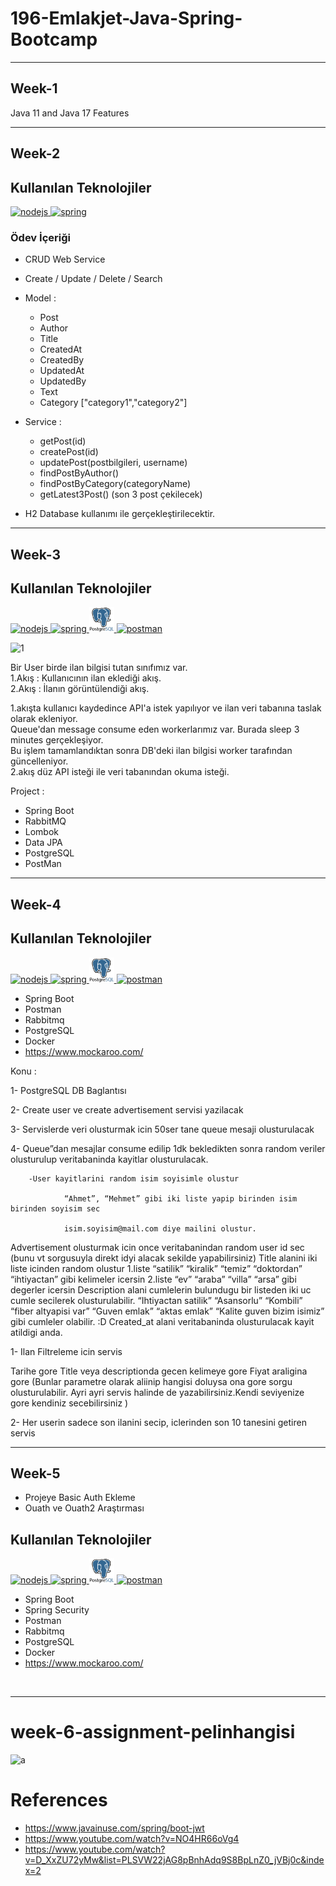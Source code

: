 # 196-Emlakjet-Java-Spring-Bootcamp

<hr>

## Week-1  <br>
Java 11 and Java 17 Features

<hr>

## Week-2 

## Kullanılan Teknolojiler 

 <a href="https://dev.java/" rel="nofollow"> <img src="https://camo.githubusercontent.com/4516a1dca56d6cc15e4102e39acf0c139cc69f220d05b9136af0dfece96a3dfd/68747470733a2f2f75706c6f61642e77696b696d656469612e6f72672f77696b6970656469612f74722f322f32652f4a6176615f4c6f676f2e737667" alt="nodejs" width="40" height="40" data-canonical-src="https://upload.wikimedia.org/wikipedia/tr/2/2e/Java_Logo.svg" style="max-width: 100%;"> </a> <a href="https://spring.io/" rel="nofollow"> <img src="https://camo.githubusercontent.com/4545b55c7771bbd175235c80b518dcbbf2f6ee0b984a51ad9363cba8cb70e67c/68747470733a2f2f7777772e766563746f726c6f676f2e7a6f6e652f6c6f676f732f737072696e67696f2f737072696e67696f2d69636f6e2e737667" alt="spring" width="40" height="40" data-canonical-src="https://www.vectorlogo.zone/logos/springio/springio-icon.svg" style="max-width: 100%;"> </a> 

### Ödev İçeriği

* CRUD Web Service 
* Create / Update / Delete / Search
* Model :
    * Post
    * Author
    * Title
    * CreatedAt
    * CreatedBy
    * UpdatedAt
    * UpdatedBy
    * Text
    * Category ["category1","category2"]
* Service :
    * getPost(id)
    * createPost(id)
    * updatePost(postbilgileri, username)
    * findPostByAuthor()
    * findPostByCategory(categoryName)
    * getLatest3Post() (son 3 post çekilecek)

* H2 Database kullanımı ile gerçekleştirilecektir. 

<hr>

## Week-3

## Kullanılan Teknolojiler 

 <a href="https://dev.java/" rel="nofollow"> <img src="https://camo.githubusercontent.com/4516a1dca56d6cc15e4102e39acf0c139cc69f220d05b9136af0dfece96a3dfd/68747470733a2f2f75706c6f61642e77696b696d656469612e6f72672f77696b6970656469612f74722f322f32652f4a6176615f4c6f676f2e737667" alt="nodejs" width="40" height="40" data-canonical-src="https://upload.wikimedia.org/wikipedia/tr/2/2e/Java_Logo.svg" style="max-width: 100%;"> </a> <a href="https://spring.io/" rel="nofollow"> <img src="https://camo.githubusercontent.com/4545b55c7771bbd175235c80b518dcbbf2f6ee0b984a51ad9363cba8cb70e67c/68747470733a2f2f7777772e766563746f726c6f676f2e7a6f6e652f6c6f676f732f737072696e67696f2f737072696e67696f2d69636f6e2e737667" alt="spring" width="40" height="40" data-canonical-src="https://www.vectorlogo.zone/logos/springio/springio-icon.svg" style="max-width: 100%;"> </a> <a href="https://www.postgresql.org" rel="nofollow"> <img src="https://raw.githubusercontent.com/devicons/devicon/master/icons/postgresql/postgresql-original-wordmark.svg" alt="postgresql" width="40" height="40" style="max-width: 100%;"> </a> <a href="https://postman.com" rel="nofollow"> <img src="https://camo.githubusercontent.com/93b32389bf746009ca2370de7fe06c3b5146f4c99d99df65994f9ced0ba41685/68747470733a2f2f7777772e766563746f726c6f676f2e7a6f6e652f6c6f676f732f676574706f73746d616e2f676574706f73746d616e2d69636f6e2e737667" alt="postman" width="40" height="40" data-canonical-src="https://www.vectorlogo.zone/logos/getpostman/getpostman-icon.svg" style="max-width: 100%;"> </a>
 

![1](https://user-images.githubusercontent.com/96151920/173078583-9ba155e3-346c-4308-9937-265c85e6a44b.JPG)

Bir User birde ilan bilgisi tutan sınıfımız var. <br>
1.Akış : Kullanıcının ilan eklediği akış. <br>
2.Akış : İlanın görüntülendiği akış. <br>

1.akışta kullanıcı kaydedince API'a istek yapılıyor ve ilan veri tabanına taslak olarak ekleniyor. <br>
Queue'dan message consume eden workerlarımız var. Burada sleep 3 minutes gerçekleşiyor. <br>
Bu işlem tamamlandıktan sonra DB'deki ilan bilgisi worker tarafından güncelleniyor. <br>
2.akış düz API isteği ile veri tabanından okuma isteği.

Project : 

* Spring Boot
* RabbitMQ
* Lombok
* Data JPA
* PostgreSQL
* PostMan


<hr>

## Week-4 
## Kullanılan Teknolojiler 

 <a href="https://dev.java/" rel="nofollow"> <img src="https://camo.githubusercontent.com/4516a1dca56d6cc15e4102e39acf0c139cc69f220d05b9136af0dfece96a3dfd/68747470733a2f2f75706c6f61642e77696b696d656469612e6f72672f77696b6970656469612f74722f322f32652f4a6176615f4c6f676f2e737667" alt="nodejs" width="40" height="40" data-canonical-src="https://upload.wikimedia.org/wikipedia/tr/2/2e/Java_Logo.svg" style="max-width: 100%;"> </a> <a href="https://spring.io/" rel="nofollow"> <img src="https://camo.githubusercontent.com/4545b55c7771bbd175235c80b518dcbbf2f6ee0b984a51ad9363cba8cb70e67c/68747470733a2f2f7777772e766563746f726c6f676f2e7a6f6e652f6c6f676f732f737072696e67696f2f737072696e67696f2d69636f6e2e737667" alt="spring" width="40" height="40" data-canonical-src="https://www.vectorlogo.zone/logos/springio/springio-icon.svg" style="max-width: 100%;"> </a> <a href="https://www.postgresql.org" rel="nofollow"> <img src="https://raw.githubusercontent.com/devicons/devicon/master/icons/postgresql/postgresql-original-wordmark.svg" alt="postgresql" width="40" height="40" style="max-width: 100%;"> </a> <a href="https://postman.com" rel="nofollow"> <img src="https://camo.githubusercontent.com/93b32389bf746009ca2370de7fe06c3b5146f4c99d99df65994f9ced0ba41685/68747470733a2f2f7777772e766563746f726c6f676f2e7a6f6e652f6c6f676f732f676574706f73746d616e2f676574706f73746d616e2d69636f6e2e737667" alt="postman" width="40" height="40" data-canonical-src="https://www.vectorlogo.zone/logos/getpostman/getpostman-icon.svg" style="max-width: 100%;"> </a>



* Spring Boot
* Postman
* Rabbitmq
* PostgreSQL
* Docker
* https://www.mockaroo.com/


Konu : 

1- PostgreSQL DB Baglantısı

2- Create user ve create advertisement servisi yazilacak

3- Servislerde veri olusturmak icin 50ser tane queue mesaji olusturulacak

4- Queue”dan mesajlar consume edilip 1dk bekledikten sonra random veriler olusturulup veritabaninda kayitlar olusturulacak.

        -User kayitlarini random isim soyisimle olustur

                “Ahmet”, “Mehmet” gibi iki liste yapip birinden isim birinden soyisim sec

                isim.soyisim@mail.com diye mailini olustur.

Advertisement olusturmak icin once veritabanindan random user id sec (bunu vt sorgusuyla direkt idyi alacak sekilde yapabilirsiniz)
Title alanini iki liste icinden random olustur
1.liste “satilik” “kiralik” “temiz” “doktordan” “ihtiyactan” gibi kelimeler icersin
2.liste “ev” “araba” “villa” “arsa” gibi degerler icersin
Description alani cumlelerin bulundugu bir listeden iki uc cumle secilerek olusturulabilir.
“Ihtiyactan satilik”
“Asansorlu”
“Kombili”
“fiber altyapisi var”
“Guven emlak”
“aktas emlak”
“Kalite guven bizim isimiz” gibi cumleler olabilir. :D
Created_at alani veritabaninda olusturulacak kayit atildigi anda.

1- Ilan Filtreleme icin servis

Tarihe gore
Title veya descriptionda gecen kelimeye gore
Fiyat araligina gore
(Bunlar parametre olarak aliinip hangisi doluysa ona gore sorgu olusturulabilir.
Ayri ayri servis halinde de yazabilirsiniz.Kendi seviyenize gore kendiniz secebilirsiniz )

2- Her userin sadece son ilanini secip, iclerinden son 10 tanesini getiren servis

<hr>

## Week-5

* Projeye Basic Auth Ekleme <br>
* Ouath ve Ouath2 Araştırması

## Kullanılan Teknolojiler 

 <a href="https://dev.java/" rel="nofollow"> <img src="https://camo.githubusercontent.com/4516a1dca56d6cc15e4102e39acf0c139cc69f220d05b9136af0dfece96a3dfd/68747470733a2f2f75706c6f61642e77696b696d656469612e6f72672f77696b6970656469612f74722f322f32652f4a6176615f4c6f676f2e737667" alt="nodejs" width="40" height="40" data-canonical-src="https://upload.wikimedia.org/wikipedia/tr/2/2e/Java_Logo.svg" style="max-width: 100%;"> </a> <a href="https://spring.io/" rel="nofollow"> <img src="https://camo.githubusercontent.com/4545b55c7771bbd175235c80b518dcbbf2f6ee0b984a51ad9363cba8cb70e67c/68747470733a2f2f7777772e766563746f726c6f676f2e7a6f6e652f6c6f676f732f737072696e67696f2f737072696e67696f2d69636f6e2e737667" alt="spring" width="40" height="40" data-canonical-src="https://www.vectorlogo.zone/logos/springio/springio-icon.svg" style="max-width: 100%;"> </a> <a href="https://www.postgresql.org" rel="nofollow"> <img src="https://raw.githubusercontent.com/devicons/devicon/master/icons/postgresql/postgresql-original-wordmark.svg" alt="postgresql" width="40" height="40" style="max-width: 100%;"> </a> <a href="https://postman.com" rel="nofollow"> <img src="https://camo.githubusercontent.com/93b32389bf746009ca2370de7fe06c3b5146f4c99d99df65994f9ced0ba41685/68747470733a2f2f7777772e766563746f726c6f676f2e7a6f6e652f6c6f676f732f676574706f73746d616e2f676574706f73746d616e2d69636f6e2e737667" alt="postman" width="40" height="40" data-canonical-src="https://www.vectorlogo.zone/logos/getpostman/getpostman-icon.svg" style="max-width: 100%;"> </a>



* Spring Boot
* Spring Security
* Postman
* Rabbitmq
* PostgreSQL
* Docker
* https://www.mockaroo.com/


<br><hr>

# week-6-assignment-pelinhangisi

![a](https://user-images.githubusercontent.com/96151920/177307036-2c994cdf-57d7-4a91-9160-fbe037c215a4.JPG)



# References 

* https://www.javainuse.com/spring/boot-jwt
* https://www.youtube.com/watch?v=NO4HR66oVg4
* https://www.youtube.com/watch?v=D_XxZU72yMw&list=PLSVW22jAG8pBnhAdq9S8BpLnZ0_jVBj0c&index=2

